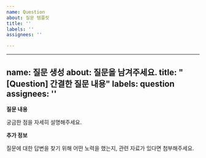 ```yaml
---
name: Question
about: 질문 템플릿
title: ''
labels: ''
assignees: ''

---
```


---
name: 질문 생성
about: 질문을 남겨주세요.
title: "[Question] 간결한 질문 내용"
labels: question
assignees: ''
---

**질문 내용**

궁금한 점을 자세히 설명해주세요.

**추가 정보**

질문에 대한 답변을 찾기 위해 어떤 노력을 했는지, 관련 자료가 있다면 첨부해주세요.
